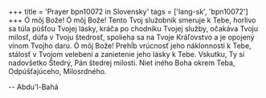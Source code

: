 +++
title = 'Prayer bpn10072 in Slovensky'
tags = ['lang-sk', 'bpn10072']
+++
Ó môj Bože! Ó môj Bože! Tento Tvoj služobník smeruje k Tebe, horlivo sa túla púšťou Tvojej lásky, kráča po chodníku Tvojej služby, očakáva Tvoju milosť, dúfa v Tvoju štedrosť, spolieha sa na Tvoje Kráľovstvo a je opojený vínom Tvojho daru. Ó môj Bože! Prehĺb vrúcnosť jeho náklonnosti  k Tebe, stálosť v Tvojom velebení a zanietenie jeho lásky k Tebe. 
Vskutku, Ty si nadovšetko Štedrý, Pán štedrej milosti. Niet iného Boha okrem Teba, Odpúšťajúceho, Milosrdného.

-- Abdu'l-Bahá
